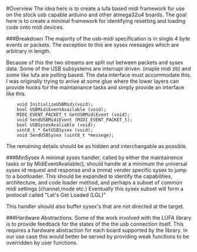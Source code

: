 #Overview
The idea here is to create a lufa based midi framework for use on the stock usb capable arduino and other atmega32u4 boards. The goal here is to create a minimal framework for identifying resetting and loading code onto midi devices.


###Breakdown
The majority of the usb-midi specification is in single 4 byte events or packets. The exception to this are sysex messages which are arbitrary in length. 

Because of this the two streams are split out between packets and sysex data. Some of the USB subsystems are interrupt driven. (maple midi zb) and some like lufa are polling based. The data interface must accommodate this. I was originally trying to arrive at some glue where the lower layers can provide hooks for the maintainance tasks and simply provide an interface like this.

        void InitializeUSBMidi(void);
        bool USBMidiEventAvailable (void);
        MIDI_EVENT_PACKET_t GetUSBMidiEvent (void);
        void SendUSBMidiEvent (MIDI_EVENT_PACKET_t);
        bool USBSysexAvaliable (void);
        uint8_t * GetUSBSysex (void);
        void SendUSBSysex (uint8_t *messege);

The remaining details should be as hidden and interchangable as possible.

###MinSysex
A minimal sysex handler, called by either the maintainence tasks or by MidiEventAvailable(), should handle at a minimum the universal sysex id request and response and a (mma) vender specific sysex to jump to a bootloader. This should be expanded to identify the capabilities, architecture, and code loader method, and perhaps a subset of common midi settings (channel,mode etc.) Eventually this sysex subset will form a protocall called "Let's Get Loaded (LGL)"

This handler should also buffer sysex's that are not directed at the target.

###Hardware Abstractions.
Some of the work involved with the LUFA library is to provide feedback for the states of the the usb connection itself. This requires a hardware abstraction for each board supported by the library. In our use case this  would better be served by providing weak functions to be overridden by user functions. 




